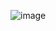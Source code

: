 ![image](https://user-images.githubusercontent.com/17861461/158144446-3118a95b-4116-478c-aab4-d6c290ccaae9.png)
